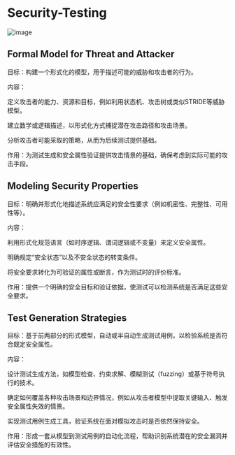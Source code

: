 # Security-Testing
![image](https://github.com/user-attachments/assets/6cf8198c-9329-41c0-8eac-492fd5025d19)

## Formal Model for Threat and Attacker

目标：构建一个形式化的模型，用于描述可能的威胁和攻击者的行为。

内容：

定义攻击者的能力、资源和目标，例如利用状态机、攻击树或类似STRIDE等威胁模型。

建立数学或逻辑描述，以形式化方式捕捉潜在攻击路径和攻击场景。

分析攻击者可能采取的策略，从而为后续测试提供基础。

作用：为测试生成和安全属性验证提供攻击情景的基础，确保考虑到实际可能的攻击手段。

## Modeling Security Properties

目标：明确并形式化地描述系统应满足的安全性要求（例如机密性、完整性、可用性等）。

内容：

利用形式化规范语言（如时序逻辑、谓词逻辑或不变量）来定义安全属性。

明确规定“安全状态”以及不安全状态的转变条件。

将安全要求转化为可验证的属性或断言，作为测试时的评价标准。

作用：提供一个明确的安全目标和验证依据，使测试可以检测系统是否满足这些安全要求。

## Test Generation Strategies

目标：基于前两部分的形式模型，自动或半自动生成测试用例，以检验系统是否符合既定安全属性。

内容：

设计测试生成方法，如模型检查、约束求解、模糊测试（fuzzing）或基于符号执行的技术。

确定如何覆盖各种攻击场景和边界情况，例如从攻击者模型中提取关键输入、触发安全属性失效的情景。

实现测试用例生成工具，验证系统在面对模拟攻击时是否依然保持安全。

作用：形成一套从模型到测试用例的自动化流程，帮助识别系统潜在的安全漏洞并评估安全措施的有效性。
